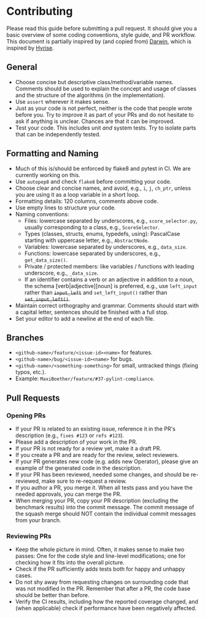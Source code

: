 # Contributing

Please read this guide before submitting a pull request. It should give you a basic overview of some coding conventions,
style guide, and PR workflow. This document is partially inspired by (and copied
from) [Darwin](https://github.com/hpides/darwin), which is inspired by [Hyrise](https://github.com/hyrise/hyrise/blob/master/CONTRIBUTING.md).

## General

- Choose concise but descriptive class/method/variable names. Comments should be used to explain the concept and usage
  of classes and the structure of the algorithms (in the implementation).
- Use `assert` wherever it makes sense.
- Just as your code is not perfect, neither is the code that people wrote before you. Try to improve it as part of your
  PRs and do not hesitate to ask if anything is unclear. Chances are that it can be improved.
- Test your code. This includes unit *and* system tests. Try to isolate parts that can be independently tested.

## Formatting and Naming

* Much of this is/should be enforced by flake8 and pytest in CI. We are currently working on this.
* Use `autopep8` and check `flake8` before committing your code.
* Choose clear and concise names, and avoid, e.g., `i`, `j`, `ch_ptr`, unless you are using it as a loop variable in a
  short loop.
* Formatting details: 120 columns, comments above code.
* Use empty lines to structure your code.
* Naming conventions:
    * Files: lowercase separated by underscores, e.g., `score_selector.py`, usually corresponding to a class, e.g.,
      `ScoreSelector`.
    * Types (classes, structs, enums, typedefs, using): PascalCase starting with uppercase letter, e.g., `AbstractNode`.
    * Variables: lowercase separated by underscores, e.g., `data_size`.
    * Functions: lowercase separated by underscores, e.g., `get_data_size()`.
    * Private / protected members: like variables / functions with leading underscore, e.g., `_data_size`.
    * If an identifier contains a verb or an adjective in addition to a noun, the schema [verb|adjective]\[noun] is
      preferred, e.g., use `left_input` rather than ~~`input_left`~~ and `set_left_input()` rather than
      ~~`set_input_left()`~~.
* Maintain correct orthography and grammar. Comments should start with a capital letter, sentences should be finished
  with a full stop.
* Set your editor to add a newline at the end of each file.

## Branches

* `<github-name>/feature/<issue-id><name>` for features.
* `<github-name>/bug/<issue-id><name>` for bugs.
* `<github-name>/<something-something>` for small, untracked things (fixing typos, etc.).
* Example: `MaxiBoether/feature/#37-pylint-compliance`.

## Pull Requests

### Opening PRs

* If your PR is related to an existing issue, reference it in the PR's description (e.g., `fixes #123` or `refs #123`).
* Please add a description of your work in the PR.
* If your PR is not ready for a review yet, make it a draft PR.
* If you create a PR and are ready for the review, select reviewers.
* If your PR generates new code (e.g. adds new Operator), please give an example of the generated code in the
  description.
* If your PR has been reviewed, needed some changes, and should be re-reviewed, make sure to re-request a review.
* If you author a PR, you merge it. When all tests pass and you have the needed approvals, you can merge the PR.
* When merging your PR, copy your PR description (excluding the benchmark results) into the commit message. The commit
  message of the squash merge should NOT contain the individual commit messages from your branch.

### Reviewing PRs

* Keep the whole picture in mind. Often, it makes sense to make two passes: One for the code style and line-level
  modifications; one for checking how it fits into the overall picture.
* Check if the PR sufficiently adds tests both for happy and unhappy cases.
* Do not shy away from requesting changes on surrounding code that was not modified in the PR. Remember that after a PR,
  the code base should be better than before.
* Verify the CI results, including how the reported coverage changed, and (when applicable) check if performance
  have been negatively affected.